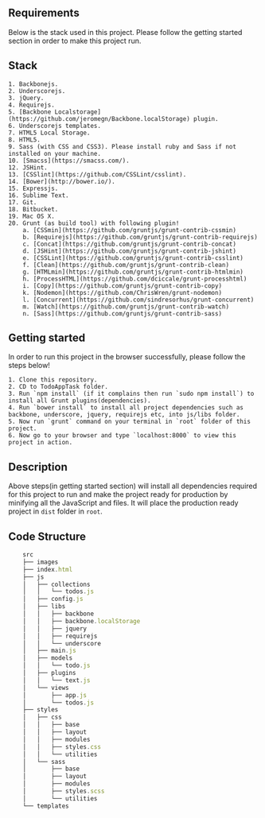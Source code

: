 ## Requirements
Below is the stack used in this project. Please follow the getting started section in order to make this project run.

## Stack
	1. Backbonejs.
	2. Underscorejs.
	3. jQuery.
	4. Requirejs.
    5. [Backbone Localstorage](https://github.com/jeromegn/Backbone.localStorage) plugin.
	6. Underscorejs templates.
	7. HTML5 Local Storage.
	8. HTML5.
	9. Sass (with CSS and CSS3). Please install ruby and Sass if not installed on your machine.
	10. [Smacss](https://smacss.com/).
	12. JSHint.
	13. [CSSlint](https://github.com/CSSLint/csslint).
	14. [Bower](http://bower.io/).
	15. Expressjs.
	16. Sublime Text.
	17. Git.
	18. Bitbucket.
	19. Mac OS X.
	20. Grunt (as build tool) with following plugin!
		a. [CSSmin](https://github.com/gruntjs/grunt-contrib-cssmin)
		b. [Requirejs](https://github.com/gruntjs/grunt-contrib-requirejs)
		c. [Concat](https://github.com/gruntjs/grunt-contrib-concat)
		d. [JSHint](https://github.com/gruntjs/grunt-contrib-jshint)
		e. [CSSLint](https://github.com/gruntjs/grunt-contrib-csslint)
		f. [Clean](https://github.com/gruntjs/grunt-contrib-clean)
		g. [HTMLmin](https://github.com/gruntjs/grunt-contrib-htmlmin)
		h. [ProcessHTML](https://github.com/dciccale/grunt-processhtml)
		i. [Copy](https://github.com/gruntjs/grunt-contrib-copy)
		k. [Nodemon](https://github.com/ChrisWren/grunt-nodemon)
		l. [Concurrent](https://github.com/sindresorhus/grunt-concurrent)
		m. [Watch](https://github.com/gruntjs/grunt-contrib-watch)
		n. [Sass](https://github.com/gruntjs/grunt-contrib-sass)

## Getting started
In order to run this project in the browser successfully, please follow the steps below!

	1. Clone this repository.
	2. CD to TodoAppTask folder.
	3. Run `npm install` (if it complains then run `sudo npm install`) to install all Grunt plugins(dependencies).
	4. Run `bower install` to install all project dependencies such as backbone, underscore, jquery, requirejs etc, into js/libs folder.
	5. Now run `grunt` command on your terminal in `root` folder of this project.
	6. Now go to your browser and type `localhost:8000` to view this project in action.

## Description
Above steps(in getting started section) will install all dependencies required for this project to run and make the project ready for
production by minifying all the JavaScript and files. It will place the production ready project in `dist` folder in `root`.

## Code Structure

```js
	src
	├── images
	├── index.html
	├── js
	│   ├── collections
	│   │   └── todos.js
	│   ├── config.js
	│   ├── libs
	│   │   ├── backbone
	│   │   ├── backbone.localStorage
	│   │   ├── jquery
	│   │   ├── requirejs
	│   │   └── underscore
	│   ├── main.js
	│   ├── models
	│   │   └── todo.js
	│   ├── plugins
	│   │   └── text.js
	│   └── views
	│       ├── app.js
	│       └── todos.js
	├── styles
	│   ├── css
	│   │   ├── base
	│   │   ├── layout
	│   │   ├── modules
	│   │   ├── styles.css
	│   │   └── utilities
	│   └── sass
	│       ├── base
	│       ├── layout
	│       ├── modules
	│       ├── styles.scss
	│       └── utilities
	└── templates
```
